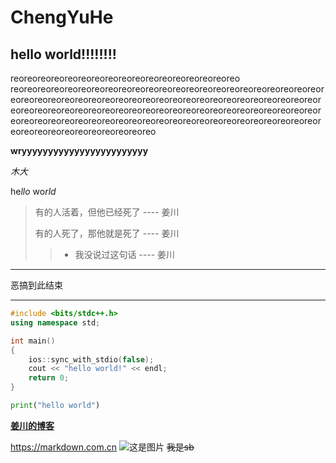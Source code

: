 # ChengYuHe
## hello world!!!!!!!!

reoreoreoreoreoreoreoreoreoreoreoreoreoreoreoreoreo
reoreoreoreoreoreoreoreoreoreoreoreoreoreoreoreoreoreoreoreoreoreoreoreoreoreoreoreoreoreoreoreoreoreoreoreoreoreoreoreoreoreoreoreoreoreoreoreoreoreoreoreoreoreoreoreoreoreoreoreoreoreoreoreoreoreoreoreoreoreoreoreoreoreoreoreoreoreoreoreoreoreoreoreoreoreoreoreoreoreoreoreoreoreoreoreoreoreoreoreoreoreoreo

**wryyyyyyyyyyyyyyyyyyyyyyyy**

_木大_

he*llo* wo*rld*

> 有的人活着，但他已经死了 ---- 姜川
>
> 有的人死了，那他就是死了 ---- 姜川
>> - 我没说过这句话 ---- 姜川

********

恶搞到此结束

********

```cpp
#include <bits/stdc++.h>
using namespace std;

int main()
{
    ios::sync_with_stdio(false);
    cout << "hello world!" << endl;
    return 0;
}
```

```python
print("hello world")
```

**[姜川的博客](https://kyoukawa.github.io/)**

<https://markdown.com.cn>
![这是图片](https://www.udacity.com/blog/wp-content/uploads/2020/11/Hello-World_Blog-scaled.jpeg)
~~我是sb~~

